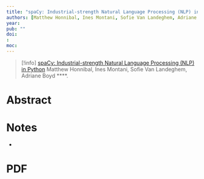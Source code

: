 ```yaml
---
title: "spaCy: Industrial-strength Natural Language Processing (NLP) in Python"
authors: [Matthew Honnibal, Ines Montani, Sofie Van Landeghem, Adriane Boyd]
year: 
pub: ""
doi: 
: 
moc: 
---
```

>[!info]
[spaCy: Industrial-strength Natural Language Processing (NLP) in Python](https://pubmed.ncbi.nlm.nih.gov//)
Matthew Honnibal, Ines Montani, Sofie Van Landeghem, Adriane Boyd
****. 

# Abstract


# Notes
- 

# PDF
